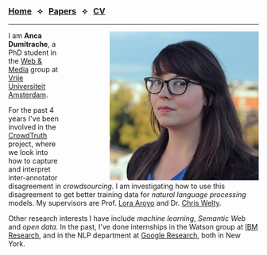 <script src="https://use.fontawesome.com/4b6dfd67d9.js"></script>

### [Home](index.html)  &nbsp; &#10209; &nbsp;  [Papers](papers.html)  &nbsp; &#10209; &nbsp;  [CV](cv.html)

***

<img src="anca.jpg" width="300" style="float: right; margin-left: 100px;" />

I am **Anca Dumitrache**, a PhD student in the [Web & Media](https://wm.cs.vu.nl/) group at [Vrije Universiteit Amsterdam](https://www.vu.nl).

For the past 4 years I've been involved in the [CrowdTruth](http://crowdtruth.org/) project, where we look into how to capture and interpret inter-annotator disagreement in *crowdsourcing*. I am investigating how to use this disagreement to get better training data for *natural language processing* models. My supervisors are Prof. [Lora Aroyo](https://loraaroyo.wordpress.com/) and Dr. [Chris Welty](https://research.google.com/pubs/104789.html).

Other research interests I have include *machine learning*, *Semantic Web* and *open data*. In the past, I've done internships in the Watson group at [IBM Research](http://research.ibm.com/), and in the NLP department at [Google Research](https://research.google.com/), both in New York. 

[<i class="fa fa-github-square fa-3x"></i>](https://github.com/ancadumitrache) &nbsp; [<i class="fa fa-twitter-square fa-3x"></i>](https://twitter.com/anouk_anca)  &nbsp; [<i class="fa fa-linkedin-square fa-3x"></i>](https://www.linkedin.com/in/dumitracheanca/)  &nbsp; [<i class="fa fa-instagram fa-3x"></i>](https://www.instagram.com/ancanouk/)